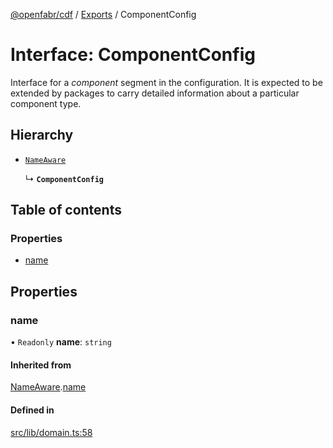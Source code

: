 [@openfabr/cdf](../README.md) / [Exports](../modules.md) / ComponentConfig

# Interface: ComponentConfig

Interface for a *component* segment in the configuration.
It is expected to be extended by packages to carry detailed information about a particular component type.

## Hierarchy

- [`NameAware`](NameAware.md)

  ↳ **`ComponentConfig`**

## Table of contents

### Properties

- [name](ComponentConfig.md#name)

## Properties

### name

• `Readonly` **name**: `string`

#### Inherited from

[NameAware](NameAware.md).[name](NameAware.md#name)

#### Defined in

[src/lib/domain.ts:58](https://github.com/openfabr/cdf/blob/ea0e7b7/core/typescript/src/lib/domain.ts#L58)
